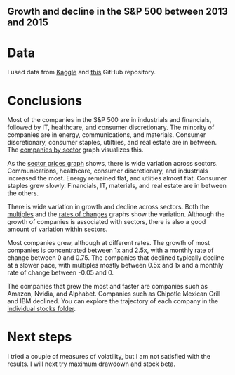 ## Growth and decline in the S&P 500 between 2013 and 2015

# Data

I used data from [Kaggle](https://www.kaggle.com/datasets/camnugent/sandp500?resource=download&select=individual_stocks_5yr) and [this](https://github.com/datasets/s-and-p-500-companies) GitHub repository.

# Conclusions

Most of the companies in the S&P 500 are in industrials and financials, followed by IT, healthcare, and consumer discretionary. The minority of companies are in energy, communications, and materials. Consumer discretionary, consumer staples, utiltiies, and real estate are in between. The [companies by sector](R/companies_by_sector.pdf) graph visualizes this.

As the [sector prices graph](R/sector_prices_over_time.pdf) shows, there is wide variation across sectors. Communications, healthcare, consumer discretionary, and industrials increased the most. Energy remained flat, and utlities almost flat. Consumer staples grew slowly. Financials, IT, materials, and real estate are in between the others.

There is wide variation in growth and decline across sectors. Both the [multiples](R/multiples.pdf) and the [rates of changes](R/rates_of_change.pdf) graphs show the variation. Although the growth of companies is associated with sectors, there is also a good amount of variation within sectors. 

Most companies grew, although at different rates. The growth of most companies is concentrated between 1x and 2.5x, with a monthly rate of change between 0 and 0.75. The companies that declined typically decline at a slower pace, with multiples mostly between 0.5x and 1x and a monthly rate of change between -0.05 and 0.

The companies that grew the most and faster are companies such as Amazon, Nvidia, and Alphabet. Companies such as Chipotle Mexican Grill and IBM declined. You can explore the trajectory of each company in the [individual stocks folder](https://github.com/emiliolehoucq/sp500/tree/main/R/individual_stocks).

# Next steps

I tried a couple of measures of volatility, but I am not satisfied with the results. I will next try maximum drawdown and stock beta.
